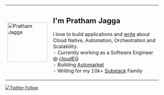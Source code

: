 <table>
  <tr>
    <td width="130">
      <img align="left" width="130" alt="Pratham Jagga" src="https://sdk.bitmoji.com/render/panel/dc878a02-6c0d-4366-ab3b-b86a397e31ad-9abca207-e196-4c3e-8932-0fae4ce0c737-v1.png?transparent=1&palette=1">
    </td>
    <td>
      <h2>I'm Pratham Jagga</h2>
      <p>
        I love to build applications and <a href="https://dev.to/prathamjagga">write</a> about Cloud Native, Automation, Orchestration and Scalability.<br>
        - Currently working as a Software Engineer @ <a href="https://cloudeq.com">cloudEQ</a><br>
        - Building <a href="https://automarket-s42l.vercel.app/">Automarket</a><br>
        - Writing for my 10k+ <a href="https://hipratham.substack.com">Substack</a> Family
      </p>
    </td>
  </tr>
</table>



[![Twitter Follow](https://img.shields.io/twitter/follow/prathamjagga123?color=%20%2300acee&label=Follow%20me%20on%20Twitter&style=for-the-badge)][twitter] 


[homepage]: https://linkedin.com/in/pratham-jagga
[twitter]: https://twitter.com/prathamjagga123
[twitch]: https://www.twitch.tv/prathamjagga
[github]: https://github.com/daniakash
[automarket]: https://automarket-s42l.vercel.app/
[write]: https://dev.to/prathamjagga
[cloudEQ]: https://cloudeq.com
[Substack]: https://hipratham.substack.com
